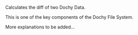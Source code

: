 Calculates the diff of two Dochy Data.

This is one of the key components of the Dochy File System.

More explanations to be added...